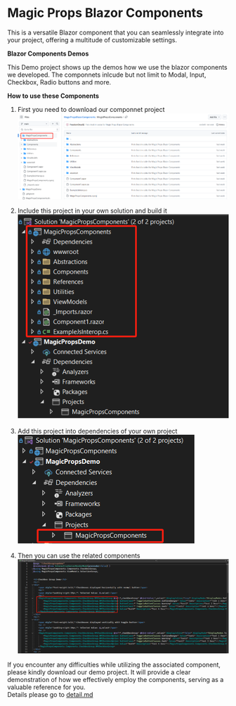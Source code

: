 # Magic Props Blazor Components
This is a versatile Blazor component that you can seamlessly integrate into your project, offering a multitude of customizable settings.

**Blazor Components Demos**

This Demo project shows up the demos how we use the blazor components we developed.
The componnets inlcude but not limit to Modal, Input, Checkbox, Radio buttons and more.


**How to use these Components**
1. First you need to download our componnet project  
![image](./Public_Images/Download_Components.png)   

2. Include this project in your own solution and build it   
![image](./Public_Images/Include_and_build_it_in_Project.png)   

3. Add this project into dependencies of your own project  
![image](./Public_Images/Add_The_Project_In_Your_Dependencies.png)   

4. Then you can use the related components  
![image](./Public_Images/Using_Componnent_Sample.png)

If you encounter any difficulties while utilizing the associated component, please kindly download our demo project. It will provide a clear demonstration of how we effectively employ the components, serving as a valuable reference for you.  
Details please go to [detail.md](./MagicPropsDemo./readme.md)


